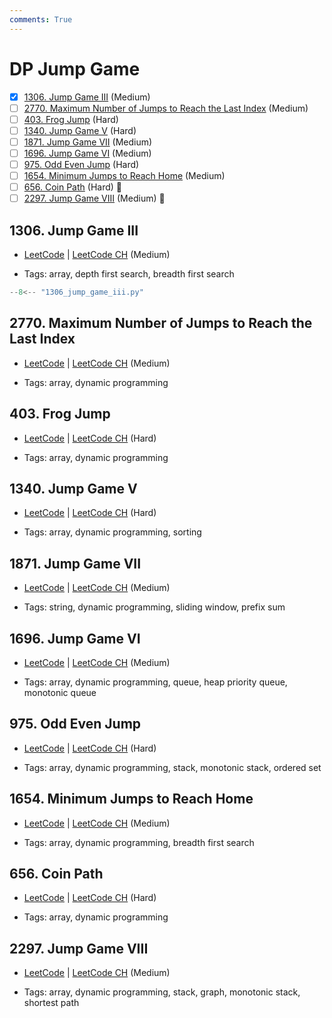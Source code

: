 ```yaml
---
comments: True
---
```


# DP Jump Game

- [x] [1306. Jump Game III](https://leetcode.cn/problems/jump-game-iii/) (Medium)
- [ ] [2770. Maximum Number of Jumps to Reach the Last Index](https://leetcode.cn/problems/maximum-number-of-jumps-to-reach-the-last-index/) (Medium)
- [ ] [403. Frog Jump](https://leetcode.cn/problems/frog-jump/) (Hard)
- [ ] [1340. Jump Game V](https://leetcode.cn/problems/jump-game-v/) (Hard)
- [ ] [1871. Jump Game VII](https://leetcode.cn/problems/jump-game-vii/) (Medium)
- [ ] [1696. Jump Game VI](https://leetcode.cn/problems/jump-game-vi/) (Medium)
- [ ] [975. Odd Even Jump](https://leetcode.cn/problems/odd-even-jump/) (Hard)
- [ ] [1654. Minimum Jumps to Reach Home](https://leetcode.cn/problems/minimum-jumps-to-reach-home/) (Medium)
- [ ] [656. Coin Path](https://leetcode.cn/problems/coin-path/) (Hard) 👑
- [ ] [2297. Jump Game VIII](https://leetcode.cn/problems/jump-game-viii/) (Medium) 👑

## 1306. Jump Game III

-   [LeetCode](https://leetcode.com/problems/jump-game-iii/) | [LeetCode CH](https://leetcode.cn/problems/jump-game-iii/) (Medium)

-   Tags: array, depth first search, breadth first search

```python title="1306. Jump Game III - Python Solution"
--8<-- "1306_jump_game_iii.py"
```

## 2770. Maximum Number of Jumps to Reach the Last Index

-   [LeetCode](https://leetcode.com/problems/maximum-number-of-jumps-to-reach-the-last-index/) | [LeetCode CH](https://leetcode.cn/problems/maximum-number-of-jumps-to-reach-the-last-index/) (Medium)

-   Tags: array, dynamic programming

## 403. Frog Jump

-   [LeetCode](https://leetcode.com/problems/frog-jump/) | [LeetCode CH](https://leetcode.cn/problems/frog-jump/) (Hard)

-   Tags: array, dynamic programming

## 1340. Jump Game V

-   [LeetCode](https://leetcode.com/problems/jump-game-v/) | [LeetCode CH](https://leetcode.cn/problems/jump-game-v/) (Hard)

-   Tags: array, dynamic programming, sorting

## 1871. Jump Game VII

-   [LeetCode](https://leetcode.com/problems/jump-game-vii/) | [LeetCode CH](https://leetcode.cn/problems/jump-game-vii/) (Medium)

-   Tags: string, dynamic programming, sliding window, prefix sum

## 1696. Jump Game VI

-   [LeetCode](https://leetcode.com/problems/jump-game-vi/) | [LeetCode CH](https://leetcode.cn/problems/jump-game-vi/) (Medium)

-   Tags: array, dynamic programming, queue, heap priority queue, monotonic queue

## 975. Odd Even Jump

-   [LeetCode](https://leetcode.com/problems/odd-even-jump/) | [LeetCode CH](https://leetcode.cn/problems/odd-even-jump/) (Hard)

-   Tags: array, dynamic programming, stack, monotonic stack, ordered set

## 1654. Minimum Jumps to Reach Home

-   [LeetCode](https://leetcode.com/problems/minimum-jumps-to-reach-home/) | [LeetCode CH](https://leetcode.cn/problems/minimum-jumps-to-reach-home/) (Medium)

-   Tags: array, dynamic programming, breadth first search

## 656. Coin Path

-   [LeetCode](https://leetcode.com/problems/coin-path/) | [LeetCode CH](https://leetcode.cn/problems/coin-path/) (Hard)

-   Tags: array, dynamic programming

## 2297. Jump Game VIII

-   [LeetCode](https://leetcode.com/problems/jump-game-viii/) | [LeetCode CH](https://leetcode.cn/problems/jump-game-viii/) (Medium)

-   Tags: array, dynamic programming, stack, graph, monotonic stack, shortest path
